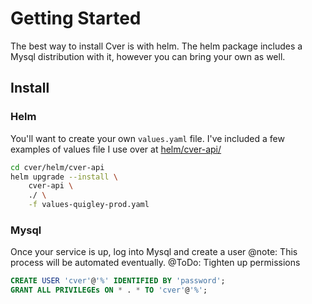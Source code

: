# Getting Started
The best way to install Cver is with helm. The helm package includes a Mysql distribution with it, however you can bring your own as well.
## Install
### Helm
You'll want to create your own `values.yaml` file. I've included a few examples of values file I use over at [helm/cver-api/](helm/cver-api)
```bash
cd cver/helm/cver-api
helm upgrade --install \
    cver-api \
    ./ \
    -f values-quigley-prod.yaml
```
### Mysql
Once your service is up, log into Mysql and create a user
@note: This process will be automated eventually.
@ToDo: Tighten up permissions
```sql
CREATE USER 'cver'@'%' IDENTIFIED BY 'password';
GRANT ALL PRIVILEGEs ON * . * TO 'cver'@'%';
```
